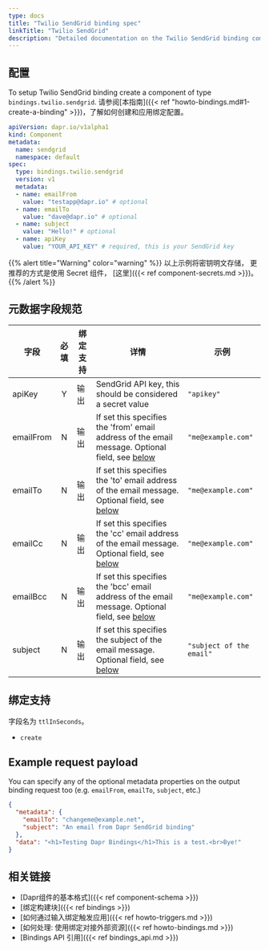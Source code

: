 ```yaml
---
type: docs
title: "Twilio SendGrid binding spec"
linkTitle: "Twilio SendGrid"
description: "Detailed documentation on the Twilio SendGrid binding component"
---
```


## 配置

To setup Twilio SendGrid binding create a component of type `bindings.twilio.sendgrid`. 请参阅[本指南]({{< ref "howto-bindings.md#1-create-a-binding" >}})，了解如何创建和应用绑定配置。


```yaml
apiVersion: dapr.io/v1alpha1
kind: Component
metadata:
  name: sendgrid
  namespace: default
spec:
  type: bindings.twilio.sendgrid
  version: v1
  metadata:
  - name: emailFrom
    value: "testapp@dapr.io" # optional 
  - name: emailTo
    value: "dave@dapr.io" # optional 
  - name: subject
    value: "Hello!" # optional 
  - name: apiKey
    value: "YOUR_API_KEY" # required, this is your SendGrid key
```

{{% alert title="Warning" color="warning" %}}
以上示例将密钥明文存储， 更推荐的方式是使用 Secret 组件， [这里]({{< ref component-secrets.md >}})。
{{% /alert %}}

## 元数据字段规范

| 字段        | 必填 | 绑定支持 | 详情                                                                                                                         | 示例                       |
| --------- |:--:| ---- | -------------------------------------------------------------------------------------------------------------------------- | ------------------------ |
| apiKey    | Y  | 输出   | SendGrid API key, this should be considered a secret value                                                                 | `"apikey"`               |
| emailFrom | N  | 输出   | If set this specifies the 'from' email address of the email message. Optional field, see [below](#example-request-payload) | `"me@example.com"`       |
| emailTo   | N  | 输出   | If set this specifies the 'to' email address of the email message. Optional field, see [below](#example-request-payload)   | `"me@example.com"`       |
| emailCc   | N  | 输出   | If set this specifies the 'cc' email address of the email message. Optional field, see [below](#example-request-payload)   | `"me@example.com"`       |
| emailBcc  | N  | 输出   | If set this specifies the 'bcc' email address of the email message. Optional field, see [below](#example-request-payload)  | `"me@example.com"`       |
| subject   | N  | 输出   | If set this specifies the subject of the email message. Optional field, see [below](#example-request-payload)              | `"subject of the email"` |


## 绑定支持

字段名为 `ttlInSeconds`。

- `create`

## Example request payload

You can specify any of the optional metadata properties on the output binding request too (e.g. `emailFrom`, `emailTo`, `subject`, etc.)

```json
{
  "metadata": {
    "emailTo": "changeme@example.net",
    "subject": "An email from Dapr SendGrid binding"
  }, 
  "data": "<h1>Testing Dapr Bindings</h1>This is a test.<br>Bye!"
}
```
## 相关链接

- [Dapr组件的基本格式]({{< ref component-schema >}})
- [绑定构建块]({{< ref bindings >}})
- [如何通过输入绑定触发应用]({{< ref howto-triggers.md >}})
- [如何处理: 使用绑定对接外部资源]({{< ref howto-bindings.md >}})
- [Bindings API 引用]({{< ref bindings_api.md >}})
